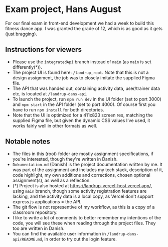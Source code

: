 
# Exam project, Hans August
For our final exam in front-end development we had a week to build this fitness dance app. I was granted the grade of 12, which is as good as it gets (just bragging).

## Instructions for viewers
- Please use the `integratedApi` branch instead of `main` (as `main` is set differently(*)).
- The project UI is found here: `/landrup_root`. Note that this is not a design assignment, the job was to closely imitate the supplied Figma file.
- The API that was handed out, containing activity data, user/trainer data etc, is located at `/landrup-dans-api`.
- To launch the project, run `npm run dev` in the UI folder (set to port 3000) and `npm start` in the API folder (set to port 4000). Of course first you have to run `npm install` for both directories.
- Note that the UI is optimized for a 411x823 screen res, matching the supplied Figma file, but given the dynamic CSS values I've used, it works fairly well in other formats as well.

## Notable notes
- The files in this (root) folder are mostly assignment specifications, if you're interested, though they're written in Danish.
- `Dokumentation.md` (Danish) is the project documentation written by me. It was part of the assignment and includes my tech stack, description of it, code highlight, my own additions and corrections, chosen optional assignment(s), as well as a reflection.
- (*) Project is also hosted at https://landrup-vercel-host.vercel.app/, using `main` branch, though some activity registration features are lacking, and the activity data is a local copy, as Vercel don't support express.js applications = the API.
- The git flow is not representive of my workflow, as this is a copy of a classroom repository.
- I like to write a lot of comments to better remember my intentions of the code, you will see these when reading through the project files. They too are written in Danish.
- You can find the available user information in `/landrup-dans-api/README.md`, in order to try out the login feature.
